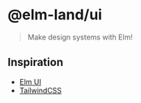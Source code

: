 # @elm-land/ui
> Make design systems with Elm!

## Inspiration

- [Elm UI](https://github.com/mdgriffith/elm-ui)
- [TailwindCSS](https://tailwindcss.com)